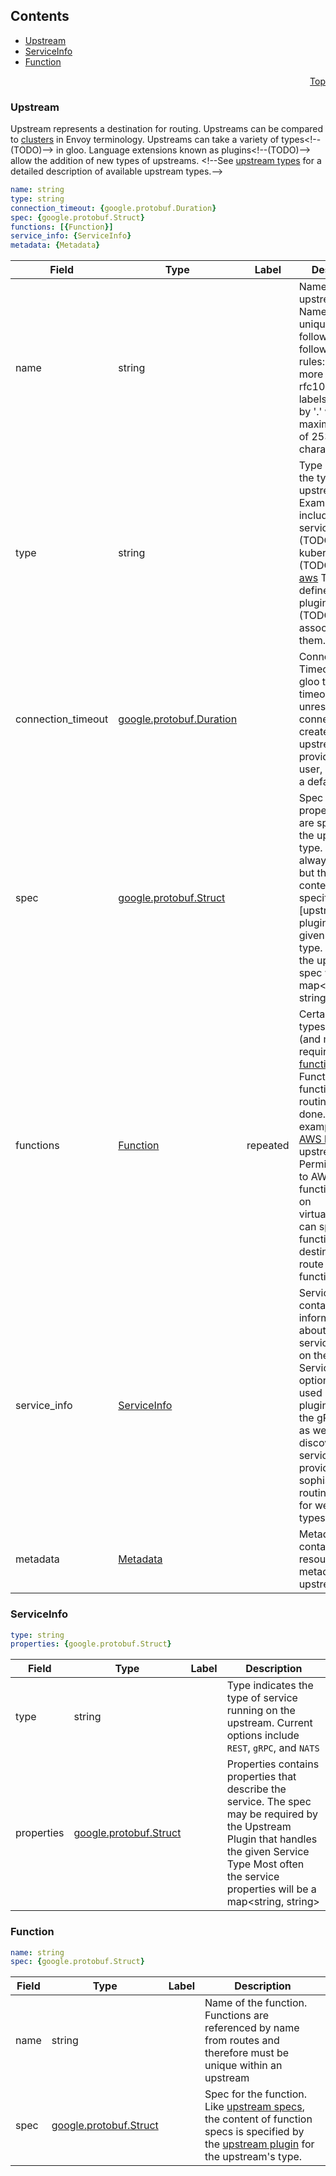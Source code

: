 <a name="top"></a>

## Contents
  - [Upstream](#v1.Upstream)
  - [ServiceInfo](#v1.ServiceInfo)
  - [Function](#v1.Function)



<a name="upstream"></a>
<p align="right"><a href="#top">Top</a></p>




<a name="v1.Upstream"></a>

### Upstream
Upstream represents a destination for routing. Upstreams can be compared to
[clusters](https://www.envoyproxy.io/docs/envoy/latest/api-v1/cluster_manager/cluster.html?highlight=cluster) in Envoy terminology.
Upstreams can take a variety of types&lt;!--(TODO)--&gt; in gloo. Language extensions known as plugins&lt;!--(TODO)--&gt; allow the addition of new
types of upstreams. &lt;!--See [upstream types](TODO) for a detailed description of available upstream types.--&gt;


```yaml
name: string
type: string
connection_timeout: {google.protobuf.Duration}
spec: {google.protobuf.Struct}
functions: [{Function}]
service_info: {ServiceInfo}
metadata: {Metadata}

```
| Field | Type | Label | Description |
| ----- | ---- | ----- | ----------- |
| name | string |  | Name of the upstream. Names must be unique and follow the following syntax rules: One or more lowercase rfc1035/rfc1123 labels separated by &#39;.&#39; with a maximum length of 253 characters. |
| type | string |  | Type indicates the type of the upstream. Examples include service&lt;!--(TODO)--&gt;, kubernetes&lt;!--(TODO)--&gt;, and [aws](../plugins/aws.md) Types are defined by the plugin&lt;!--(TODO)--&gt; associated with them. |
| connection_timeout | [google.protobuf.Duration](https://developers.google.com/protocol-buffers/docs/reference/csharp/class/google/protobuf/well-known-types/duration) |  | Connection Timeout tells gloo to set a timeout for unresponsive connections created to this upstream. If not provided by the user, it will set to a default value |
| spec | [google.protobuf.Struct](https://developers.google.com/protocol-buffers/docs/reference/csharp/class/google/protobuf/well-known-types/struct) |  | Spec contains properties that are specific to the upstream type. The spec is always required, but the expected content is specified by the [upstream plugin] for the given upstream type. Most often the upstream spec will be a map&lt;string, string&gt; |
| functions | [Function](upstream.md#v1.Function) | repeated | Certain upstream types support (and may require) [functions](../introduction/concepts.md#Functions). Functions allow function-level routing to be done. For example, the [AWS lambda](../plugins/aws.md) upstream type Permits routing to AWS lambda function]. [routes](virtualservice.md#Route) on virtualservices can specify function destinations to route to specific functions. |
| service_info | [ServiceInfo](upstream.md#v1.ServiceInfo) |  | Service Info contains information about the service running on the upstream Service Info is optional, but is used by certain plugins (such as the gRPC plugin) as well as discovery services to provide sophistocated routing features for well-known types of services |
| metadata | [Metadata](metadata.md#v1.Metadata) |  | Metadata contains the resource metadata for the upstream |






<a name="v1.ServiceInfo"></a>

### ServiceInfo



```yaml
type: string
properties: {google.protobuf.Struct}

```
| Field | Type | Label | Description |
| ----- | ---- | ----- | ----------- |
| type | string |  | Type indicates the type of service running on the upstream. Current options include `REST`, `gRPC`, and `NATS` |
| properties | [google.protobuf.Struct](https://developers.google.com/protocol-buffers/docs/reference/csharp/class/google/protobuf/well-known-types/struct) |  | Properties contains properties that describe the service. The spec may be required by the Upstream Plugin that handles the given Service Type Most often the service properties will be a map&lt;string, string&gt; |






<a name="v1.Function"></a>

### Function



```yaml
name: string
spec: {google.protobuf.Struct}

```
| Field | Type | Label | Description |
| ----- | ---- | ----- | ----------- |
| name | string |  | Name of the function. Functions are referenced by name from routes and therefore must be unique within an upstream |
| spec | [google.protobuf.Struct](https://developers.google.com/protocol-buffers/docs/reference/csharp/class/google/protobuf/well-known-types/struct) |  | Spec for the function. Like [upstream specs](TODO), the content of function specs is specified by the [upstream plugin](TODO) for the upstream&#39;s type. |





 

 

 

